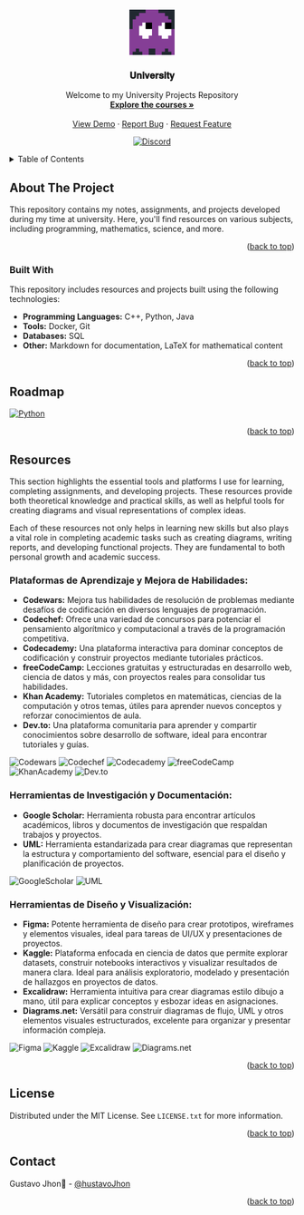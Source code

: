 <a id="readme-top"></a>

<!-- PROJECT SHIELDS -->
<!--

[![Contributors][contributors-shield]][contributors-url]
[![Forks][forks-shield]][forks-url]
[![Stargazers][stars-shield]][stars-url]
[![Issues][issues-shield]][issues-url]
[![MIT License][license-shield]][license-url]
[![LinkedIn][linkedin-shield]][linkedin-url]

-->

<!-- PROJECT LOGO -->
<br />
<div align="center">
  <a href="https://github.com/othneildrew/Best-README">
    <img src="./assets/img/ghost.svg" alt="Logo" width="80" height="80">
  </a>

  <h3 align="center">𝐔𝐧𝐢𝐯𝐞𝐫𝐬𝐢𝐭𝐲</h3>

  <p align="center">
    Welcome to my University Projects Repository
    <br />
    <a href="https://github.com/hustavojhon/university"><strong>Explore the courses »</strong></a>
    <br />
    <br />
    <a href="https://github.com/hustavojhon/university">View Demo</a>
    ·
    <a href="https://github.com/hustavojhon/university/issues/new?labels=bug&template=bug-report---.md">Report Bug</a>
    ·
    <a href="https://github.com/hustavohjon/university/issues/new?labels=enhancement&template=feature-request---.md">Request Feature</a>
  </p>


[![Discord](https://img.shields.io/badge/Discord-5865F2.svg?style=for-the-badge&logo=Discord&logoColor=white)](./resources/development/Python/)

</div>

<!-- TABLE OF CONTENTS -->
<details>
  <summary>Table of Contents</summary>
  <ol>
    <li>
      <a href="#about-the-project">About The Project</a>
      <ul>
        <li><a href="#built-with">Built With</a></li>
      </ul>
    </li>
    <li><a href="#usage">Usage</a></li>
    <li><a href="#roadmap">Roadmap</a></li>
    <li><a href="#resources">Resources</a></li>
    <li><a href="#contributing">Contributing</a></li>
    <li><a href="#license">License</a></li>
    <li><a href="#contact">Contact</a></li>
  </ol>
</details>



<!-- ABOUT THE PROJECT -->
## About The Project

This repository contains my notes, assignments, and projects developed during my time at university. Here, you'll find resources on various subjects, including programming, mathematics, science, and more.

<p align="right">(<a href="#readme-top">back to top</a>)</p>

### Built With

This repository includes resources and projects built using the following technologies:

- **Programming Languages:** C++, Python, Java
- **Tools:** Docker, Git
- **Databases:** SQL
- **Other:** Markdown for documentation, LaTeX for mathematical content

<p align="right">(<a href="#readme-top">back to top</a>)</p>

<!-- ROADMAP -->
## Roadmap

[![Python](https://img.shields.io/badge/Python-3776AB.svg?style=for-the-badge&logo=Python&logoColor=white)](./resources/development/Python/)

<p align="right">(<a href="#readme-top">back to top</a>)</p>

## Resources

This section highlights the essential tools and platforms I use for learning, completing assignments, and developing projects. These resources provide both theoretical knowledge and practical skills, as well as helpful tools for creating diagrams and visual representations of complex ideas.

Each of these resources not only helps in learning new skills but also plays a vital role in completing academic tasks such as creating diagrams, writing reports, and developing functional projects. They are fundamental to both personal growth and academic success.



### Plataformas de Aprendizaje y Mejora de Habilidades:

- **Codewars:** Mejora tus habilidades de resolución de problemas mediante desafíos de codificación en diversos lenguajes de programación.
- **Codechef:** Ofrece una variedad de concursos para potenciar el pensamiento algorítmico y computacional a través de la programación competitiva.
- **Codecademy:** Una plataforma interactiva para dominar conceptos de codificación y construir proyectos mediante tutoriales prácticos.
- **freeCodeCamp:** Lecciones gratuitas y estructuradas en desarrollo web, ciencia de datos y más, con proyectos reales para consolidar tus habilidades.
- **Khan Academy:** Tutoriales completos en matemáticas, ciencias de la computación y otros temas, útiles para aprender nuevos conceptos y reforzar conocimientos de aula.
- **Dev.to:** Una plataforma comunitaria para aprender y compartir conocimientos sobre desarrollo de software, ideal para encontrar tutoriales y guías.

![Codewars](https://img.shields.io/badge/Codewars-B1361E?style=for-the-badge&logo=codewars&logoColor=white)
![Codechef](https://img.shields.io/badge/Codechef-5B4638?style=for-the-badge&logo=codechef&logoColor=white)
![Codecademy](https://img.shields.io/badge/Codecademy-1F4056?style=for-the-badge&logo=codecademy&logoColor=white)
![freeCodeCamp](https://img.shields.io/badge/freeCodeCamp-0A0A23?style=for-the-badge&logo=freeCodeCamp&logoColor=white)
![KhanAcademy](https://img.shields.io/badge/khan%20academy-14BF96?style=for-the-badge&logo=khanacademy&logoColor=white)
![Dev.to](https://img.shields.io/badge/dev.to-0A0A0A?style=for-the-badge&logo=dev.to&logoColor=white)

### Herramientas de Investigación y Documentación:

- **Google Scholar:** Herramienta robusta para encontrar artículos académicos, libros y documentos de investigación que respaldan trabajos y proyectos.
- **UML:** Herramienta estandarizada para crear diagramas que representan la estructura y comportamiento del software, esencial para el diseño y planificación de proyectos.

![GoogleScholar](https://img.shields.io/badge/google%20scholar-4285F4?style=for-the-badge&logo=googlescholar&logoColor=white)
![UML](https://img.shields.io/badge/uml-FABD14?style=for-the-badge&logo=UML&logoColor=white)

### Herramientas de Diseño y Visualización:

- **Figma:** Potente herramienta de diseño para crear prototipos, wireframes y elementos visuales, ideal para tareas de UI/UX y presentaciones de proyectos.
- **Kaggle:** Plataforma enfocada en ciencia de datos que permite explorar datasets, construir notebooks interactivos y visualizar resultados de manera clara. Ideal para análisis exploratorio, modelado y presentación de hallazgos en proyectos de datos.
- **Excalidraw:** Herramienta intuitiva para crear diagramas estilo dibujo a mano, útil para explicar conceptos y esbozar ideas en asignaciones.
- **Diagrams.net:** Versátil para construir diagramas de flujo, UML y otros elementos visuales estructurados, excelente para organizar y presentar información compleja.

![Figma](https://img.shields.io/badge/figma-F24E1E?style=for-the-badge&logo=figma&logoColor=white)
![Kaggle](https://img.shields.io/badge/Kaggle-035a7d?style=for-the-badge&logo=kaggle&logoColor=white)
![Excalidraw](https://img.shields.io/badge/excalidraw-6965DB?style=for-the-badge&logo=excalidraw&logoColor=white)
![Diagrams.net](https://img.shields.io/badge/diagrams.net-F08705?style=for-the-badge&logo=diagrams.net&logoColor=white)

<p align="right">(<a href="#readme-top">back to top</a>)</p>

<!-- LICENSE -->
## License

Distributed under the MIT License. See `LICENSE.txt` for more information.

<p align="right">(<a href="#readme-top">back to top</a>)</p>



<!-- CONTACT -->
## Contact

Gustavo Jhon🐧 - [@hustavoJhon](https://x.com/hustavoJhon)


<p align="right">(<a href="#readme-top">back to top</a>)</p>




<!-- MARKDOWN LINKS & IMAGES -->
<!-- https://www.markdownguide.org/basic-syntax/#reference-style-links -->
[contributors-shield]: https://img.shields.io/github/contributors/othneildrew/Best-README-Template.svg?style=for-the-badge
[contributors-url]: https://github.com/othneildrew/Best-README-Template/graphs/contributors
[forks-shield]: https://img.shields.io/github/forks/othneildrew/Best-README-Template.svg?style=for-the-badge
[forks-url]: https://github.com/othneildrew/Best-README-Template/network/members
[stars-shield]: https://img.shields.io/github/stars/othneildrew/Best-README-Template.svg?style=for-the-badge
[stars-url]: https://github.com/othneildrew/Best-README-Template/stargazers
[issues-shield]: https://img.shields.io/github/issues/othneildrew/Best-README-Template.svg?style=for-the-badge
[issues-url]: https://github.com/othneildrew/Best-README-Template/issues
[license-shield]: https://img.shields.io/github/license/othneildrew/Best-README-Template.svg?style=for-the-badge
[license-url]: https://github.com/othneildrew/Best-README-Template/blob/master/LICENSE.txt
[linkedin-shield]: https://img.shields.io/badge/-LinkedIn-black.svg?style=for-the-badge&logo=linkedin&colorB=555
[linkedin-url]: https://linkedin.com/in/othneildrew
[product-screenshot]: images/screenshot.png
[Next.js]: https://img.shields.io/badge/next.js-000000?style=for-the-badge&logo=nextdotjs&logoColor=white
[Next-url]: https://nextjs.org/
[React.js]: https://img.shields.io/badge/React-20232A?style=for-the-badge&logo=react&logoColor=61DAFB
[React-url]: https://reactjs.org/
[Vue.js]: https://img.shields.io/badge/Vue.js-35495E?style=for-the-badge&logo=vuedotjs&logoColor=4FC08D
[Vue-url]: https://vuejs.org/
[Angular.io]: https://img.shields.io/badge/Angular-DD0031?style=for-the-badge&logo=angular&logoColor=white
[Angular-url]: https://angular.io/
[Svelte.dev]: https://img.shields.io/badge/Svelte-4A4A55?style=for-the-badge&logo=svelte&logoColor=FF3E00
[Svelte-url]: https://svelte.dev/
[Laravel.com]: https://img.shields.io/badge/Laravel-FF2D20?style=for-the-badge&logo=laravel&logoColor=white
[Laravel-url]: https://laravel.com
[Bootstrap.com]: https://img.shields.io/badge/Bootstrap-563D7C?style=for-the-badge&logo=bootstrap&logoColor=white
[Bootstrap-url]: https://getbootstrap.com
[JQuery.com]: https://img.shields.io/badge/jQuery-0769AD?style=for-the-badge&logo=jquery&logoColor=white
[JQuery-url]: https://jquery.com 

